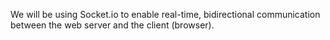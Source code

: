 We will be using Socket.io to enable real-time, bidirectional communication between the web server and the client
(browser).

